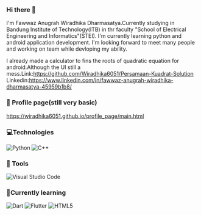 ### Hi there 👋
I'm Fawwaz Anugrah Wiradhika Dharmasatya.Currently studying in Bandung Institute of Technology(ITB) in thr faculty "School of Electrical Engineering and Informatics"(STEI).
I'm currently learning python and android application development.
I'm looking forward to meet many people and working on team while devloping my ability.


I already made a calculator to fins the roots of quadratic equation for android.Although the UI still a mess.Link:https://github.com/Wiradhika6051/Persamaan-Kuadrat-Solution
Linkedin:https://www.linkedin.com/in/fawwaz-anugrah-wiradhika-dharmasatya-45959b1b8/


### 📃 Profile page(still very basic)
https://wiradhika6051.github.io/profile_page/main.html


### 💻Technologies 
<p>
<img alt="Python" src="https://img.shields.io/badge/python-%2314354C.svg?style=for-the-badge&logo=python&logoColor=white"/>
<img alt="C++" src="https://img.shields.io/badge/c++-%2300599C.svg?style=for-the-badge&logo=c%2B%2B&logoColor=white"/>
</p>

### 🔨 Tools
<p>
  <img alt="Visual Studio Code" src="https://img.shields.io/badge/VisualStudioCode-0078d7.svg?style=for-the-badge&logo=visual-studio-code&logoColor=white"/>
</p>

### 📖Currently learning
<p>
<img alt="Dart" src="https://img.shields.io/badge/dart-%230175C2.svg?style=for-the-badge&logo=dart&logoColor=white"/>
<img alt="Flutter" src="https://img.shields.io/badge/Flutter-%2302569B.svg?style=for-the-badge&logo=Flutter&logoColor=white" />
<img alt="HTML5" src="https://img.shields.io/badge/html5-%23E34F26.svg?style=for-the-badge&logo=html5&logoColor=white"/>
</p>
